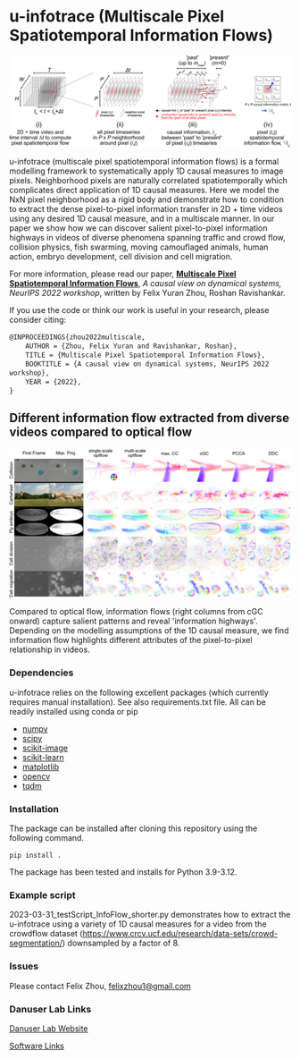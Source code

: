 # u-infotrace (Multiscale Pixel Spatiotemporal Information Flows)
<p align="center">
  <img src="img/concept_figure.jpg" width="800"/>
  <!-- <img src="https://github.com/fyz11/MOSES/blob/master/Example_Results/mesh_frame20_red.png" width="300"/> -->
</p>
u-infotrace (multiscale pixel spatiotemporal information flows) is a formal modelling framework to systematically apply 1D causal measures to image pixels. Neighborhood pixels are naturally correlated spatiotemporally which complicates direct application of 1D causal measures. Here we model the NxN pixel neighborhood as a rigid body and demonstrate how to condition to extract the dense pixel-to-pixel information transfer in 2D + time videos using any desired 1D causal measure, and in a multiscale manner. In our paper we show how we can discover salient pixel-to-pixel information highways in videos of diverse phenomena spanning traffic and crowd flow, collision physics, fish swarming, moving camouflaged animals, human action, embryo development, cell division and cell migration.<br>

For more information, please read our paper, [**Multiscale Pixel Spatiotemporal Information Flows**](https://openreview.net/forum?id=4P0qQrU_SlN), *A causal view on dynamical systems, NeurIPS 2022 workshop*, written by Felix Yuran Zhou, Roshan Ravishankar.

If you use the code or think our work is useful in your research, please consider citing:

```
@INPROCEEDINGS{zhou2022multiscale,
	AUTHOR = {Zhou, Felix Yuran and Ravishankar, Roshan},
	TITLE = {Multiscale Pixel Spatiotemporal Information Flows},
	BOOKTITLE = {A causal view on dynamical systems, NeurIPS 2022 workshop},
	YEAR = {2022},
}
```

## Different information flow extracted from diverse videos compared to optical flow
<p align="center">
  <img src="img/multi_example_flow.jpg" width="800"/>
</p>
Compared to optical flow, information flows (right columns from cGC onward) capture salient patterns and reveal 'information highways'. Depending on the modelling assumptions of the 1D causal measure, we find information flow highlights different attributes of the pixel-to-pixel relationship in videos. 

### Dependencies
u-infotrace relies on the following excellent packages (which currently requires manual installation). See also requirements.txt file. All can be readily installed using conda or pip
- [numpy](https://numpy.org/)
- [scipy](https://www.scipy.org/)
- [scikit-image](https://scikit-image.org/)
- [scikit-learn](https://scikit-learn.org/stable/index.html)
- [matplotlib](https://matplotlib.org/)
- [opencv](https://pypi.org/project/opencv-contrib-python/)
- [tqdm](https://tqdm.github.io/)

### Installation
The package can be installed after cloning this repository using the following command.
```
pip install .
```
The package has been tested and installs for Python 3.9-3.12.

### Example script
2023-03-31_testScript_InfoFlow_shorter.py demonstrates how to extract the u-infotrace using a variety of 1D causal measures for a video from the crowdflow dataset (https://www.crcv.ucf.edu/research/data-sets/crowd-segmentation/) downsampled by a factor of 8.  

### Issues
Please contact Felix Zhou, felixzhou1@gmail.com

### Danuser Lab Links
[Danuser Lab Website](https://www.danuserlab-utsw.org/)

[Software Links](https://github.com/DanuserLab/)
